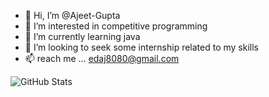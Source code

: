 - 👋 Hi, I’m @Ajeet-Gupta
- 👀 I’m interested in competitive programming 
- 🌱 I’m currently learning java
- 💞️ I’m looking to seek some internship related to my skills
- 📫 reach me ...
edaj8080@gmail.com


<!---
Ajeet-Gupta/Ajeet-Gupta is a ✨ special ✨ repository because its `README.md` (this file) appears on your GitHub profile.
You can click the Preview link to take a look at your changes.
--->

![GitHub Stats](https://github-readme-stats.vercel.app/api?username=Ajeet-Gupta&theme=tokyonight)

